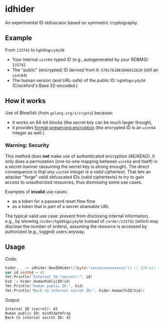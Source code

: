 # idhider

An experimental ID obfuscator based on symmetric cryptography.

## Example

From `133742` to `hgb95qpcy4y50`

 * Your internal `uint64`-typed ID (e.g., autogenerated by your RDBMS): `133742`
 * The "public" (encrypted) ID derived from it: `5781761883846612620` (still an
   `uint64`)
 * The human version (and URL-safe) of the public ID: `hgb95qpcy4y50`
   (Crockford's Base 32-encoded.)

## How it works

Use of Blowfish (from `golang.org/x/crypto`) because:
 * it works on 64-bit blocks (the secret key can be much larger though),
 * it provides [format-preserving encryption](https://en.wikipedia.org/wiki/Format-preserving_encryption)
   (the encrypted ID is an `uint64` integer as well.)

### Warning: Security

This method does **not** make use of authenticated encryption (AE/AEAD). It only
does a permutation (one-to-one mapping between `uint64` and itself) in a secret
manner (assuming the secret key is strong enough).
The direct consequence is that *any `uint64` integer is a valid ciphertext*.
That lets an attacker "forge" valid obfuscated IDs (valid ciphertexts) to try
to gain access to unauthorized resources, thus dismissing some use cases.

Examples of **invalid** use cases:
 * as a token for a password reset flow flow
 * as a token that is part of a secret shareable URL

The typical valid use case: prevent from disclosing internal information,
e.g., by showing `/order/hgb95qpcy4y50` instead of `/order/133742`
(which may disclose the number of orders), assuming the resource is accessed by
authorized (e.g., logged) users anyway.

## Usage

Code:
```go
hider, _ := idhider.NewIDHider([]byte("xxxxxxxxxxxxxxxx")) // 128-bit secret key
var id uint64 = 42
fmt.Println("Internal ID (secret):", id)
hid := hider.HumanPublicID(id)
fmt.Println("Human public ID:", hid)
fmt.Println("Back to internal secret ID:", hider.HumanToID(hid))
```

Output:
```console
Internal ID (secret): 42
Human public ID: m1n033ptmfrxp
Back to internal secret ID: 42
```
